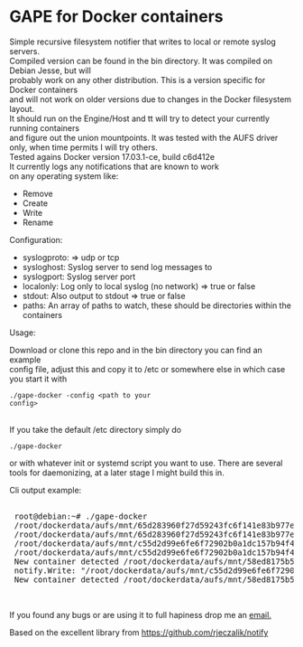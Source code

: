 

<h1>GAPE for Docker containers</h1>  
  
Simple recursive filesystem notifier that writes to local or remote syslog servers.  
Compiled version can be found in the bin directory. It was compiled on Debian Jesse, but will  
probably work on any other distribution. This is a version specific for Docker containers  
and will not work on older versions due to changes in the Docker filesystem layout.  
It should run on the Engine/Host and tt will try to detect your currently running containers   
and figure out the union mountpoints. 
It was tested with the AUFS driver only, when time permits I will try others.  
Tested agains Docker version 17.03.1-ce, build c6d412e   
It currently logs any notifications that are known to work  
on any operating system like:  

 - Remove   
 - Create   
 - Write   
 - Rename  


Configuration:  

 - syslogproto: => udp or tcp  
 - sysloghost: Syslog server to send log messages to  
 - syslogport: Syslog server port  
 - localonly: Log only to local syslog (no network) => true or false  
 - stdout: Also output to stdout => true or false  
 - paths: An array of paths to watch, these should be directories within the containers 

Usage:

 Download or clone this repo and in the bin directory you can find an example  
 config file, adjust this and copy it to /etc or somewhere else in which case  
 you start it with <pre><code>./gape-docker -config \<path to your config\></code></pre>  
 If you take the default /etc directory simply do <pre><code>./gape-docker</code></pre> 
 or with whatever init or systemd script you want to use. There are several tools for daemonizing, 
 at a later stage I might build this in. 
 
 Cli output example:      
 <pre>
    
 root@debian:~# ./gape-docker
 /root/dockerdata/aufs/mnt/65d283960f27d59243fc6f141e83b977e77219b4afb3dc1a28893fd04d173b38/etc
 /root/dockerdata/aufs/mnt/65d283960f27d59243fc6f141e83b977e77219b4afb3dc1a28893fd04d173b38/tmp
 /root/dockerdata/aufs/mnt/c55d2d99e6fe6f72902b0a1dc157b94f4fad06425464e8122e279e96de6be820/etc
 /root/dockerdata/aufs/mnt/c55d2d99e6fe6f72902b0a1dc157b94f4fad06425464e8122e279e96de6be820/tmp
 New container detected /root/dockerdata/aufs/mnt/58ed8175b58ecc7577744293788c7bf6a5813b6ce486920e4357405959925e73
 notify.Write: "/root/dockerdata/aufs/mnt/c55d2d99e6fe6f72902b0a1dc157b94f4fad06425464e8122e279e96de6be820/tmp/kafka-logs/replication-offset-checkpoint.tmp"
 New container detected /root/dockerdata/aufs/mnt/58ed8175b58ecc7577744293788c7bf6a5813b6ce486920e4357405959925e73
    
 </pre>   

 If you found any bugs or are using it to full hapiness drop me an <a href="mailto:floris.meester@gmail.com?Subject=GAPE" >email.</a>  

 Based on the excellent library from https://github.com/rjeczalik/notify  
  
  
  
